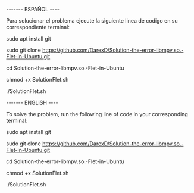 ------- ESPAÑOL ----

Para solucionar el problema ejecute la siguiente linea de codigo en su correspondiente terminal:

sudo apt install git

sudo git clone https://github.com/DarexD/Solution-the-error-libmpv.so.-Flet-in-Ubuntu.git

cd Solution-the-error-libmpv.so.-Flet-in-Ubuntu

chmod +x SolutionFlet.sh

./SolutionFlet.sh

------- ENGLISH ----

To solve the problem, run the following line of code in your corresponding terminal:

sudo apt install git

sudo git clone https://github.com/DarexD/Solution-the-error-libmpv.so.-Flet-in-Ubuntu.git

cd Solution-the-error-libmpv.so.-Flet-in-Ubuntu

chmod +x SolutionFlet.sh

./SolutionFlet.sh
